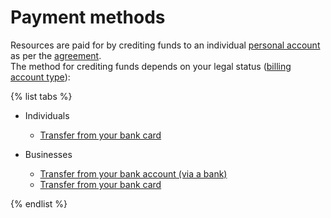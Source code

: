 # Payment methods

Resources are paid for by crediting funds to an individual [personal account](../concepts/personal-account.md) as per the [agreement](../concepts/contract.md).
<br/>The method for crediting funds depends on your legal status ([billing account type](../concepts/billing-account.md#ba-types)):

{% list tabs %}

- Individuals
  
  - [Transfer from your bank card](../payment/payment-methods-individual.md)
  
- Businesses
  
  - [Transfer from your bank account (via a bank)](../payment/payment-methods-business.md)
  - [Transfer from your bank card](../payment/payment-methods-card-business.md)
  
{% endlist %}

